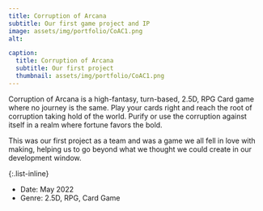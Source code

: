 ```yaml
---
title: Corruption of Arcana
subtitle: Our first game project and IP
image: assets/img/portfolio/CoAC1.png
alt: 

caption:
  title: Corruption of Arcana
  subtitle: Our first project
  thumbnail: assets/img/portfolio/CoAC1.png
---
```

Corruption of Arcana is a high-fantasy, turn-based, 2.5D, RPG Card game where no journey is the same.
Play your cards right and reach the root of corruption taking hold of the world. Purify or use the corruption against itself in a realm where fortune favors the bold.

This was our first project as a team and was a game we all fell in love with making, helping us to go beyond what we thought we could create in our development window.

{:.list-inline}
- Date: May 2022
- Genre: 2.5D, RPG, Card Game

